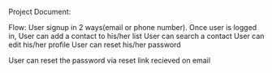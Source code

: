 Project Document:


Flow: User signup in 2 ways(email or phone number). 
Once user is logged in,
    User can add a contact to his/her list
    User can search a contact
    User can edit his/her profile
    User can reset his/her password

User can reset the password via reset link recieved on email